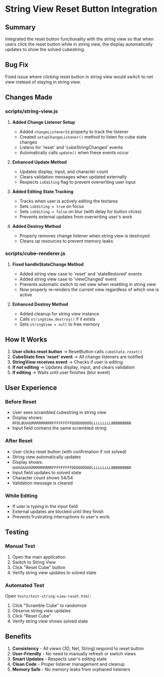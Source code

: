 # String View Reset Button Integration

## Summary
Integrated the reset button functionality with the string view so that when users click the reset button while in string view, the display automatically updates to show the solved cubestring.

## Bug Fix
Fixed issue where clicking reset button in string view would switch to net view instead of staying in string view.

## Changes Made

### scripts/string-view.js

1. **Added Change Listener Setup**
   - Added `changeListenerId` property to track the listener
   - Created `setupChangeListener()` method to listen for cube state changes
   - Listens for 'reset' and 'cubeStringChanged' events
   - Automatically calls `update()` when these events occur

2. **Enhanced Update Method**
   - Updates display, input, and character count
   - Clears validation messages when updated externally
   - Respects `isEditing` flag to prevent overwriting user input

3. **Added Editing State Tracking**
   - Tracks when user is actively editing the textarea
   - Sets `isEditing = true` on focus
   - Sets `isEditing = false` on blur (with delay for button clicks)
   - Prevents external updates from overwriting user's work

4. **Added Destroy Method**
   - Properly removes change listener when string view is destroyed
   - Cleans up resources to prevent memory leaks

### scripts/cube-renderer.js

1. **Fixed handleStateChange Method**
   - Added string view case to 'reset' and 'stateRestored' events
   - Added string view case to 'viewChanged' event
   - Prevents automatic switch to net view when resetting in string view
   - Now properly re-renders the current view regardless of which one is active

2. **Enhanced Destroy Method**
   - Added cleanup for string view instance
   - Calls `stringView.destroy()` if it exists
   - Sets `stringView = null` to free memory

## How It Works

1. **User clicks reset button** → ResetButton calls `cubeState.reset()`
2. **CubeState fires 'reset' event** → All change listeners are notified
3. **StringView receives event** → Checks if user is editing
4. **If not editing** → Updates display, input, and clears validation
5. **If editing** → Waits until user finishes (blur event)

## User Experience

### Before Reset
- User sees scrambled cubestring in string view
- Display shows: `RFDLBUUUURRRRRRRRRFFFFFFFFFDDDDDDDDDLLLLLLLLLBBBBBBBBB`
- Input field contains the same scrambled string

### After Reset
- User clicks reset button (with confirmation if not solved)
- String view automatically updates
- Display shows: `UUUUUUUUURRRRRRRRRFFFFFFFFFDDDDDDDDDLLLLLLLLLBBBBBBBBB`
- Input field updates to solved state
- Character count shows 54/54
- Validation message is cleared

### While Editing
- If user is typing in the input field
- External updates are blocked until they finish
- Prevents frustrating interruptions to user's work

## Testing

### Manual Test
1. Open the main application
2. Switch to String View
3. Click "Reset Cube" button
4. Verify string view updates to solved state

### Automated Test
Open `tests/test-string-view-reset.html`:
1. Click "Scramble Cube" to randomize
2. Observe string view updates
3. Click "Reset Cube"
4. Verify string view shows solved state

## Benefits

1. **Consistency** - All views (3D, Net, String) respond to reset button
2. **User-Friendly** - No need to manually refresh or switch views
3. **Smart Updates** - Respects user's editing state
4. **Clean Code** - Proper listener management and cleanup
5. **Memory Safe** - No memory leaks from orphaned listeners
